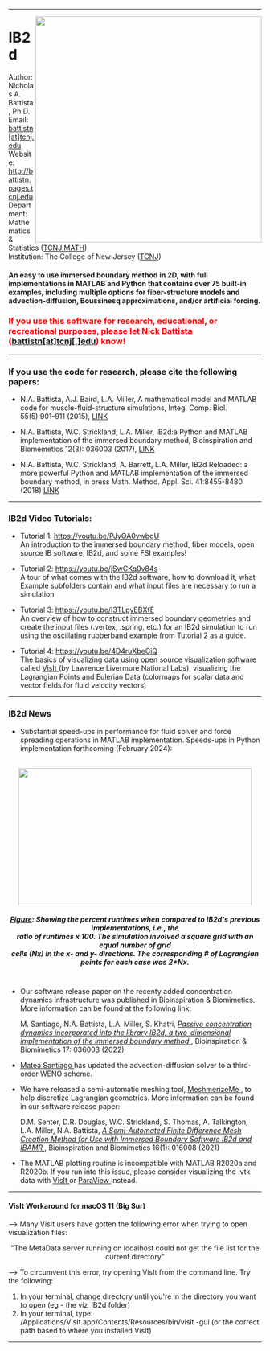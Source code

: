 <hr>  </hr>

<a href="https://github.com/nickabattista/IB2d"><img src="https://static.wixstatic.com/media/50968c_6e90280106f24ba3ada127d6e1620ea5~mv2.png/v1/fill/w_443,h_319,al_c,q_80,usm_0.66_1.00_0.01/50968c_6e90280106f24ba3ada127d6e1620ea5~mv2.webp" align="right" height="450" width="450" ></a>
<H1> IB2d </H1>

Author: Nicholas A. Battista, Ph.D. <br>
Email: <a href="mailto:battistn[at]tcnj[.]edu"> battistn[at]tcnj.edu </a> <br>
Website: <a href="http://battistn.pages.tcnj.edu"> http://battistn.pages.tcnj.edu </a> <br>
Department: Mathematics & Statistics (<a href="https://mathstat.tcnj.edu/">TCNJ MATH</a>) <br>
Institution: The College of New Jersey (<a href="https://tcnj.edu/">TCNJ</a>) <br> 

<H4>An easy to use immersed boundary method in 2D, with full implementations in MATLAB and Python that contains over 75 built-in examples, including multiple options for fiber-structure models and advection-diffusion, Boussinesq approximations, and/or artificial forcing. </H4>

<h3 style="color:red;"> If you use this software for research, educational, or recreational purposes, please let Nick Battista (<a href="mailto:battistn[at]tcnj.edu">battistn[at]tcnj[.]edu</a>) know! </h3>


<hr>  </hr>


<H3>If you use the code for research, please cite the following papers:</H3>

 - N.A. Battista, A.J. Baird, L.A. Miller, A mathematical model and MATLAB code for muscle-fluid-structure simulations, Integ. Comp. Biol. 55(5):901-911 (2015), <a href="http://www.ncbi.nlm.nih.gov/pubmed/26337187"> LINK </a>

 - N.A. Battista, W.C. Strickland, L.A. Miller,  IB2d:a Python and MATLAB implementation of the immersed boundary method, Bioinspiration and Biomemetics 12(3): 036003 (2017), <a href="http://iopscience.iop.org/article/10.1088/1748-3190/aa5e08/meta"> LINK </a>

 - N.A. Battista, W.C. Strickland, A. Barrett, L.A. Miller, IB2d Reloaded: a more powerful Python and MATLAB implementation of the immersed boundary method, in press Math. Method. Appl. Sci. 41:8455-8480 (2018) <a href="http://onlinelibrary.wiley.com/doi/10.1002/mma.4708/epdf?author_access_token=HKAwHFmV1yKY6_lY4_I0dU4keas67K9QMdWULTWMo8P3KIzKeMHgO9D_yBVf1ZxhuLjZr3RgM74HKTOZj3MqwU9I9Skl8KVs-2ruPFMgjIXF0QlZful2HU6NM7TQ0wkl"> LINK </a>

<hr>  </hr>

<H3>IB2d Video Tutorials:</H3>

- Tutorial 1: <a href="https://youtu.be/PJyQA0vwbgU"> https://youtu.be/PJyQA0vwbgU </a>    
An introduction to the immersed boundary method, fiber models, open source IB software, IB2d​, and some FSI examples!

- Tutorial 2:  <a href="https://youtu.be/jSwCKq0v84s"> https://youtu.be/jSwCKq0v84s </a>    
A tour of what comes with the IB2d software, how to download it, what Example subfolders contain and what input files are necessary to run a simulation

- Tutorial 3:  <a href="https://youtu.be/I3TLpyEBXfE"> https://youtu.be/I3TLpyEBXfE </a>  
An overview of how to construct immersed boundary geometries and create the input files (.vertex, .spring, etc.) for an IB2d simulation to run using the oscillating rubberband example from Tutorial 2 as a guide.

- Tutorial 4: <a href="https://youtu.be/4D4ruXbeCiQ"> https://youtu.be/4D4ruXbeCiQ </a>  
The basics of visualizing data using open source visualization software called <a href="https://wci.llnl.gov/simulation/computer-codes/visit/"> VisIt </a> (by Lawrence Livermore National Labs), visualizing the Lagrangian Points and Eulerian Data (colormaps for scalar data and vector fields for fluid velocity vectors)

<hr> </hr>

<H3> IB2d News</H3>

- Substantial speed-ups in performance for fluid solver and force spreading operations in MATLAB implementation. Speeds-ups in Python implementation forthcoming (February 2024): 
<br/><br/>
<p align="center">
  <img width="464" height="273" src="https://static.wixstatic.com/media/50968c_1c29f0b383544da79b47167d551a199c~mv2.webp">
</p> 

<H5 align="center"> 
  <ins> Figure</ins>: Showing the percent runtimes when compared to IB2d's previous implementations, i.e., the</br>
  ratio of runtimes x 100. The simulation involved a square grid with an equal number of grid </br>
  cells (Nx) in the x- and y- directions. The corresponding # of Lagrangian points for each case was 2*Nx. </br></br>
</H5>


- Our software release paper on the recenty added concentration dynamics infrastructure was published in Bioinspiration & Biomimetics. More information can be found at the following link:
  
  M. Santiago, N.A. Battista, L.A. Miller, S. Khatri, <a href="https://doi.org/10.1088/1748-3190/ac4afa"> *Passive concentration dynamics incorporated into the library IB2d, a two-dimensional implementation of the immersed boundary method* </a>, Bioinspiration & Biomimetics 17: 036003 (2022)

- <a href="https://www.mateasantiago.com"> Matea Santiago </a>  has updated the advection-diffusion solver to a third-order WENO scheme.

- We have released a semi-automatic meshing tool, <a href="https://github.com/dmsenter89/MeshmerizeMe"> MeshmerizeMe </a>, to help discretize Lagrangian geometries. More information can be found in our software release paper:
  
  D.M. Senter, D.R. Douglas, W.C. Strickland, S. Thomas, A. Talkington, L.A. Miller, N.A. Battista, <a href="https://doi.org/10.1088/1748-3190/ababb0"> *A Semi-Automated Finite Difference Mesh Creation Method for Use with Immersed Boundary Software IB2d and IBAMR* </a>, Bioinspiration and Biomimetics 16(1): 016008 (2021)
  </br>

- The MATLAB plotting routine is incompatible with MATLAB R2020a and R2020b. If you run into this issue, please consider visualizing the .vtk data with <a href="https://wci.llnl.gov/simulation/computer-codes/visit/"> VisIt </a> or <a href="https://www.paraview.org/"> ParaView </a> instead.   

<hr> </hr>


<H4> VisIt Workaround for macOS 11 (Big Sur) </H4>

-->  Many VisIt users have gotten the following error when trying to open visualization files:

<p align="center"> "The MetaData server running on localhost could not get the file list for the current directory" </p>

--> To circumvent this error, try opening VisIt from the command line. Try the following:

<ol type="1">
  <li> In your terminal, change directory until you're in the directory you want to open (eg - the viz_IB2d folder) </li>
  <li> In your terminal, type: /Applications/VisIt.app/Contents/Resources/bin/visit -gui  (or the correct path based to where you installed VisIt) </li>
</ol>  

<hr> </hr>

